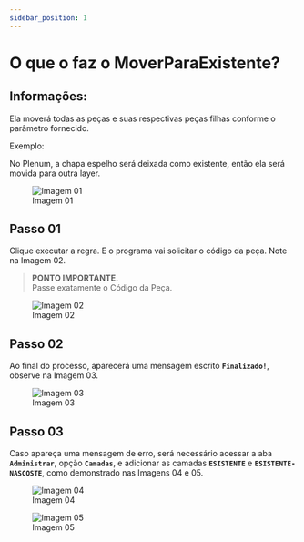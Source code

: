 ```yaml
---
sidebar_position: 1
---
```


# O que o faz o MoverParaExistente?

## Informações:

Ela moverá todas as peças e suas respectivas peças filhas conforme o parâmetro fornecido.

Exemplo:

No Plenum, a chapa espelho será deixada como existente, então ela será movida para outra layer.

<figure>
    <img src="/img/inventor/ilogic/o-que-faz-o-mover-para-existente/img01.png" alt="Imagem 01" />
    <figcaption>Imagem 01</figcaption>
</figure>

## Passo 01
Clique executar a regra. E o programa vai solicitar o código da peça. Note na Imagem 02.

> **PONTO IMPORTANTE.**  
> Passe exatamente o Código da Peça.

<figure>
    <img src="/img/inventor/ilogic/o-que-faz-o-mover-para-existente/img02.png" alt="Imagem 02" />
    <figcaption>Imagem 02</figcaption>
</figure>

## Passo 02
Ao final do processo, aparecerá uma mensagem escrito **``Finalizado!``**, observe na Imagem 03.

<figure>
    <img src="/img/inventor/ilogic/o-que-faz-o-mover-para-existente/img03.png" alt="Imagem 03" />
    <figcaption>Imagem 03</figcaption>
</figure>

## Passo 03
Caso apareça uma mensagem de erro, será necessário acessar a aba **``Administrar``**, opção **``Camadas``**, e adicionar as camadas **``ESISTENTE``** e **``ESISTENTE-NASCOSTE``**, como demonstrado nas Imagens 04 e 05.

<figure>
    <img src="/img/inventor/ilogic/o-que-faz-o-mover-para-existente/img04.png" alt="Imagem 04" />
    <figcaption>Imagem 04</figcaption>
</figure>

<figure>
    <img src="/img/inventor/ilogic/o-que-faz-o-mover-para-existente/img05.png" alt="Imagem 05" />
    <figcaption>Imagem 05</figcaption>
</figure>
